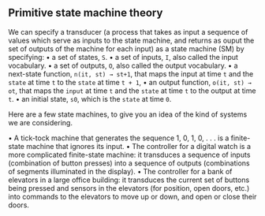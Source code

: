 ## Primitive state machine theory

We can specify a transducer (a process that takes as input a sequence of values which serve as inputs to the state machine, and returns as ouput the set of outputs of the machine for each input) as a state machine (SM) by specifying:
• a set of states, `S`.
• a set of inputs, `I`, also called the input vocabulary.
• a set of outputs, `O`, also called the output vocabulary.
• a next-state function, `n(it, st) → st+1`, that maps the input at time `t` and the `state` at time `t` to the `state` at time `t + 1`,
• an output function, `o(it, st) → ot`, that maps the `input` at time `t` and the `state` at time `t` to the output at time `t`.
• an initial state, `s0`, which is the `state` at time `0`.

Here are a few state machines, to give you an idea of the kind of systems we are considering.

• A tick-tock machine that generates the sequence 1, 0, 1, 0, . . . is a finite-state machine that ignores its input.
• The controller for a digital watch is a more complicated finite-state machine: it transduces a sequence of inputs (combination of button presses) into a sequence of outputs (combinations of segments illuminated in the display).
• The controller for a bank of elevators in a large office building: it transduces the current set of buttons being pressed and sensors in the elevators (for position, open doors, etc.) into commands to the elevators to move up or down, and open or close their doors. 

